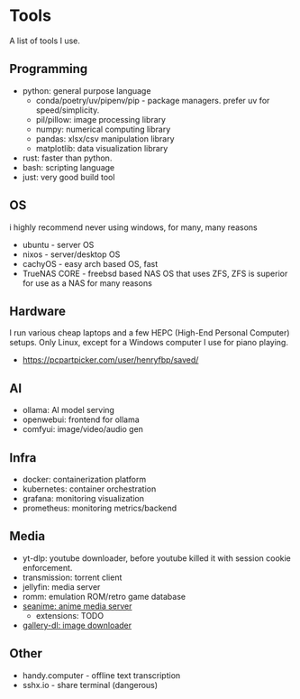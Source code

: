 # Tools

A list of tools I use.

## Programming

- python: general purpose language
  - conda/poetry/uv/pipenv/pip - package managers. prefer uv for speed/simplicity.
  - pil/pillow: image processing library
  - numpy: numerical computing library
  - pandas: xlsx/csv manipulation library
  - matplotlib: data visualization library
- rust: faster than python.
- bash: scripting language
- just: very good build tool

## OS

i highly recommend never using windows, for many, many reasons

- ubuntu - server OS
- nixos - server/desktop OS
- cachyOS - easy arch based OS, fast
- TrueNAS CORE - freebsd based NAS OS that uses ZFS, ZFS is superior for use as a NAS for many reasons

## Hardware

I run various cheap laptops and a few HEPC (High-End Personal Computer) setups.
Only Linux, except for a Windows computer I use for piano playing.

- https://pcpartpicker.com/user/henryfbp/saved/

## AI

- ollama: AI model serving
- openwebui: frontend for ollama
- comfyui: image/video/audio gen

## Infra

- docker: containerization platform
- kubernetes: container orchestration
- grafana: monitoring visualization
- prometheus: monitoring metrics/backend

## Media

- yt-dlp: youtube downloader, before youtube killed it with session cookie enforcement.
- transmission: torrent client
- jellyfin: media server
- romm: emulation ROM/retro game database
- [seanime: anime media server](https://seanime.rahim.app/)
  - extensions: TODO
- [gallery-dl: image downloader](https://github.com/mikf/gallery-dl)

## Other

- handy.computer - offline text transcription
- sshx.io - share terminal (dangerous)

